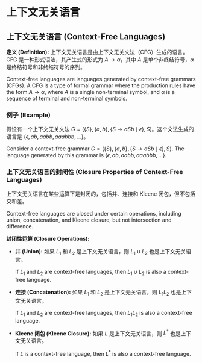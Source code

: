 # 上下文无关语言

## 上下文无关语言 (Context-Free Languages)

**定义 (Definition):**
上下文无关语言是由上下文无关文法（CFG）生成的语言。CFG 是一种形式语法，其产生式的形式为 $A \rightarrow \alpha$，其中 $A$ 是单个非终结符号，$\alpha$ 是终结符号和非终结符号的序列。

Context-free languages are languages generated by context-free grammars (CFGs). A CFG is a type of formal grammar where the production rules have the form $A \rightarrow \alpha$, where $A$ is a single non-terminal symbol, and $\alpha$ is a sequence of terminal and non-terminal symbols.

### 例子 (Example)

假设有一个上下文无关文法 $G = (\{S\}, \{a, b\}, \{S \rightarrow aSb \mid \epsilon\}, S)$。这个文法生成的语言是 $\{ \epsilon, ab, aabb, aaabbb, \ldots \}$。

Consider a context-free grammar $G = (\{S\}, \{a, b\}, \{S \rightarrow aSb \mid \epsilon\}, S)$. The language generated by this grammar is $\{ \epsilon, ab, aabb, aaabbb, \ldots \}$.

### 上下文无关语言的封闭性 (Closure Properties of Context-Free Languages)

上下文无关语言在某些运算下是封闭的，包括并、连接和 Kleene 闭包，但不包括交和差。

Context-free languages are closed under certain operations, including union, concatenation, and Kleene closure, but not intersection and difference.

**封闭性运算 (Closure Operations):**

- **并 (Union):** 如果 $L_1$ 和 $L_2$ 是上下文无关语言，则 $L_1 \cup L_2$ 也是上下文无关语言。


  If $L_1$ and $L_2$ are context-free languages, then $L_1 \cup L_2$ is also a context-free language.

- **连接 (Concatenation):** 如果 $L_1$ 和 $L_2$ 是上下文无关语言，则 $L_1L_2$ 也是上下文无关语言。


  If $L_1$ and $L_2$ are context-free languages, then $L_1L_2$ is also a context-free language.

- **Kleene 闭包 (Kleene Closure):** 如果 $L$ 是上下文无关语言，则 $L^*$ 也是上下文无关语言。


  If $L$ is a context-free language, then $L^*$ is also a context-free language.
